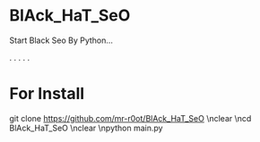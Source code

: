 # BlAck_HaT_SeO
Start Black Seo By Python...

.
.
.
.
.


# For Install
git clone https://github.com/mr-r0ot/BlAck_HaT_SeO
\nclear
\ncd BlAck_HaT_SeO
\nclear
\npython main.py
